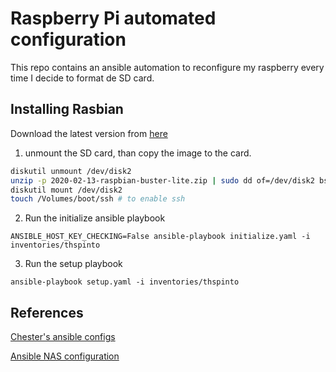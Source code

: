 # Raspberry Pi automated configuration

This repo contains an ansible automation to reconfigure my raspberry every time I decide to format de SD card.

## Installing Rasbian

Download the latest version from [here](https://www.raspberrypi.org/downloads/raspbian/)

1. unmount the SD card, than copy the image to the card.

```bash
diskutil unmount /dev/disk2
unzip -p 2020-02-13-raspbian-buster-lite.zip | sudo dd of=/dev/disk2 bs=4m
diskutil mount /dev/disk2
touch /Volumes/boot/ssh # to enable ssh
```

2. Run the initialize ansible playbook

```
ANSIBLE_HOST_KEY_CHECKING=False ansible-playbook initialize.yaml -i inventories/thspinto
```

3. Run the setup playbook

```
ansible-playbook setup.yaml -i inventories/thspinto
```

## References

[Chester's ansible configs](https://github.com/chesterbr/chester-ansible-configs)

[Ansible NAS configuration](https://github.com/davestephens/ansible-nas)

